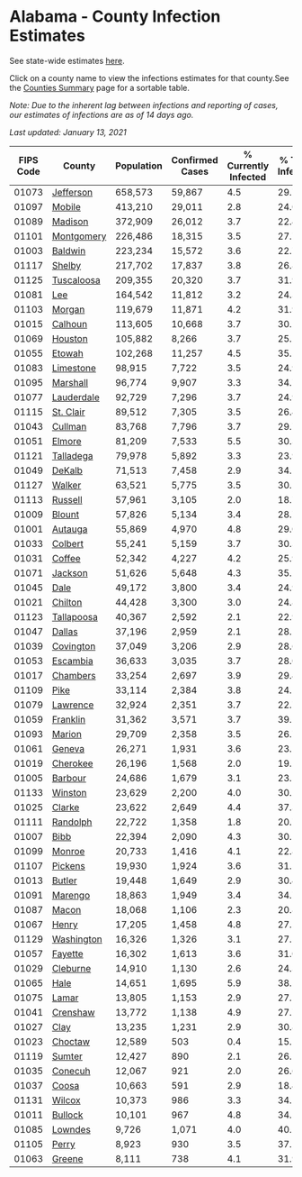 # Alabama - County Infection Estimates

See state-wide estimates [here](/infections/us-al).

Click on a county name to view the infections estimates for that county.See the [Counties Summary](/infections/summary-counties) page for a sortable table.

*Note: Due to the inherent lag between infections and reporting of cases, our estimates of infections are as of 14 days ago.*

*Last updated: January 13, 2021*

|   FIPS Code |                   County |   Population |   Confirmed Cases |   % Currently Infected |   % Total Infected |
|-------------|--------------------------|--------------|-------------------|------------------------|--------------------|
|       01073 |   [Jefferson](jefferson) |      658,573 |            59,867 |                    4.5 |               29.7 |
|       01097 |         [Mobile](mobile) |      413,210 |            29,011 |                    2.8 |               24.0 |
|       01089 |       [Madison](madison) |      372,909 |            26,012 |                    3.7 |               22.4 |
|       01101 | [Montgomery](montgomery) |      226,486 |            18,315 |                    3.5 |               27.7 |
|       01003 |       [Baldwin](baldwin) |      223,234 |            15,572 |                    3.6 |               22.7 |
|       01117 |         [Shelby](shelby) |      217,702 |            17,837 |                    3.8 |               26.8 |
|       01125 | [Tuscaloosa](tuscaloosa) |      209,355 |            20,320 |                    3.7 |               31.9 |
|       01081 |               [Lee](lee) |      164,542 |            11,812 |                    3.2 |               24.3 |
|       01103 |         [Morgan](morgan) |      119,679 |            11,871 |                    4.2 |               31.9 |
|       01015 |       [Calhoun](calhoun) |      113,605 |            10,668 |                    3.7 |               30.2 |
|       01069 |       [Houston](houston) |      105,882 |             8,266 |                    3.7 |               25.2 |
|       01055 |         [Etowah](etowah) |      102,268 |            11,257 |                    4.5 |               35.5 |
|       01083 |   [Limestone](limestone) |       98,915 |             7,722 |                    3.5 |               24.9 |
|       01095 |     [Marshall](marshall) |       96,774 |             9,907 |                    3.3 |               34.7 |
|       01077 | [Lauderdale](lauderdale) |       92,729 |             7,296 |                    3.7 |               24.9 |
|       01115 |   [St. Clair](st.-clair) |       89,512 |             7,305 |                    3.5 |               26.4 |
|       01043 |       [Cullman](cullman) |       83,768 |             7,796 |                    3.7 |               29.7 |
|       01051 |         [Elmore](elmore) |       81,209 |             7,533 |                    5.5 |               30.3 |
|       01121 |   [Talladega](talladega) |       79,978 |             5,892 |                    3.3 |               23.9 |
|       01049 |         [DeKalb](dekalb) |       71,513 |             7,458 |                    2.9 |               34.1 |
|       01127 |         [Walker](walker) |       63,521 |             5,775 |                    3.5 |               30.5 |
|       01113 |       [Russell](russell) |       57,961 |             3,105 |                    2.0 |               18.7 |
|       01009 |         [Blount](blount) |       57,826 |             5,134 |                    3.4 |               28.7 |
|       01001 |       [Autauga](autauga) |       55,869 |             4,970 |                    4.8 |               29.0 |
|       01033 |       [Colbert](colbert) |       55,241 |             5,159 |                    3.7 |               30.3 |
|       01031 |         [Coffee](coffee) |       52,342 |             4,227 |                    4.2 |               25.9 |
|       01071 |       [Jackson](jackson) |       51,626 |             5,648 |                    4.3 |               35.2 |
|       01045 |             [Dale](dale) |       49,172 |             3,800 |                    3.4 |               24.9 |
|       01021 |       [Chilton](chilton) |       44,428 |             3,300 |                    3.0 |               24.8 |
|       01123 | [Tallapoosa](tallapoosa) |       40,367 |             2,592 |                    2.1 |               22.9 |
|       01047 |         [Dallas](dallas) |       37,196 |             2,959 |                    2.1 |               28.2 |
|       01039 |   [Covington](covington) |       37,049 |             3,206 |                    2.9 |               28.6 |
|       01053 |     [Escambia](escambia) |       36,633 |             3,035 |                    3.7 |               28.0 |
|       01017 |     [Chambers](chambers) |       33,254 |             2,697 |                    3.9 |               29.4 |
|       01109 |             [Pike](pike) |       33,114 |             2,384 |                    3.8 |               24.1 |
|       01079 |     [Lawrence](lawrence) |       32,924 |             2,351 |                    3.7 |               22.7 |
|       01059 |     [Franklin](franklin) |       31,362 |             3,571 |                    3.7 |               39.1 |
|       01093 |         [Marion](marion) |       29,709 |             2,358 |                    3.5 |               26.7 |
|       01061 |         [Geneva](geneva) |       26,271 |             1,931 |                    3.6 |               23.1 |
|       01019 |     [Cherokee](cherokee) |       26,196 |             1,568 |                    2.0 |               19.2 |
|       01005 |       [Barbour](barbour) |       24,686 |             1,679 |                    3.1 |               23.5 |
|       01133 |       [Winston](winston) |       23,629 |             2,200 |                    4.0 |               30.2 |
|       01025 |         [Clarke](clarke) |       23,622 |             2,649 |                    4.4 |               37.3 |
|       01111 |     [Randolph](randolph) |       22,722 |             1,358 |                    1.8 |               20.7 |
|       01007 |             [Bibb](bibb) |       22,394 |             2,090 |                    4.3 |               30.1 |
|       01099 |         [Monroe](monroe) |       20,733 |             1,416 |                    4.1 |               22.8 |
|       01107 |       [Pickens](pickens) |       19,930 |             1,924 |                    3.6 |               31.5 |
|       01013 |         [Butler](butler) |       19,448 |             1,649 |                    2.9 |               30.4 |
|       01091 |       [Marengo](marengo) |       18,863 |             1,949 |                    3.4 |               34.7 |
|       01087 |           [Macon](macon) |       18,068 |             1,106 |                    2.3 |               20.8 |
|       01067 |           [Henry](henry) |       17,205 |             1,458 |                    4.8 |               27.5 |
|       01129 | [Washington](washington) |       16,326 |             1,326 |                    3.1 |               27.5 |
|       01057 |       [Fayette](fayette) |       16,302 |             1,613 |                    3.6 |               31.0 |
|       01029 |     [Cleburne](cleburne) |       14,910 |             1,130 |                    2.6 |               24.3 |
|       01065 |             [Hale](hale) |       14,651 |             1,695 |                    5.9 |               38.5 |
|       01075 |           [Lamar](lamar) |       13,805 |             1,153 |                    2.9 |               27.1 |
|       01041 |     [Crenshaw](crenshaw) |       13,772 |             1,138 |                    4.9 |               27.7 |
|       01027 |             [Clay](clay) |       13,235 |             1,231 |                    2.9 |               30.8 |
|       01023 |       [Choctaw](choctaw) |       12,589 |               503 |                    0.4 |               15.1 |
|       01119 |         [Sumter](sumter) |       12,427 |               890 |                    2.1 |               26.1 |
|       01035 |       [Conecuh](conecuh) |       12,067 |               921 |                    2.0 |               26.6 |
|       01037 |           [Coosa](coosa) |       10,663 |               591 |                    2.9 |               18.4 |
|       01131 |         [Wilcox](wilcox) |       10,373 |               986 |                    3.3 |               34.1 |
|       01011 |       [Bullock](bullock) |       10,101 |               967 |                    4.8 |               34.5 |
|       01085 |       [Lowndes](lowndes) |        9,726 |             1,071 |                    4.0 |               40.2 |
|       01105 |           [Perry](perry) |        8,923 |               930 |                    3.5 |               37.1 |
|       01063 |         [Greene](greene) |        8,111 |               738 |                    4.1 |               31.9 |